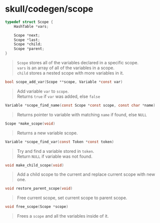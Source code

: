 # skull/codegen/scope

```c
typedef struct Scope {
	HashTable *vars;

	Scope *next;
	Scope *last;
	Scope *child;
	Scope *parent;
}
```

> `Scope` stores all of the variables declared in a specific scope.
> \
> `vars` is an array of all of the variables in a scope.
> \
> `child` stores a nested scope with more variables in it.

```c
bool scope_add_var(Scope **scope, Variable *const var)
```

> Add variable `var` to `scope`.
> \
> Returns `true` if `var` was added, else `false`

```c
Variable *scope_find_name(const Scope *const scope, const char *name)
```

> Returns pointer to variable with matching `name` if found, else `NULL`

```c
Scope *make_scope(void)
```

> Returns a new variable scope.

```c
Variable *scope_find_var(const Token *const token)
```

> Try and find a variable stored in `token`.
> \
> Return `NULL` if variable was not found.

```c
void make_child_scope(void)
```

> Add a child scope to the current and replace current scope with new one.

```c
void restore_parent_scope(void)
```

> Free current scope, set current scope to parent scope.

```c
void free_scope(Scope *scope)
```

> Frees a `scope` and all the variables inside of it.

